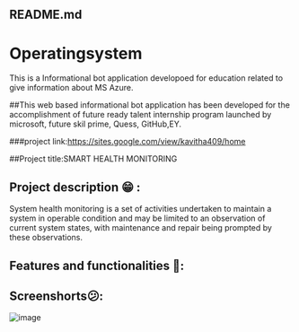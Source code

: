 ## README.md
# Operatingsystem
This is a Informational bot application developoed for education related to give information about MS Azure.

##This web based informational bot application has been developed for the accomplishment of future ready talent internship program launched by microsoft, future skil prime, Quess, GitHub,EY.

###project link:https://sites.google.com/view/kavitha409/home

##Project title:SMART HEALTH MONITORING

## Project description 😁 :
System health monitoring is a set of activities undertaken to maintain a system in operable condition and may be limited to an observation of current system states, with maintenance and repair being prompted by these observations.

## Features and functionalities 🧐:

## Screenshorts😕:
![image](https://user-images.githubusercontent.com/114652779/200802759-25d3b11a-4ea5-48f6-ab1a-5b14c4b89daa.png)
